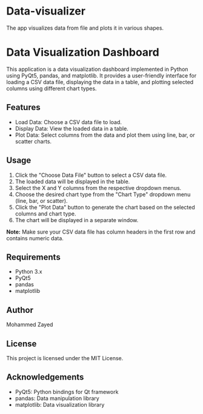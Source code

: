 # Data-visualizer
The app visualizes data from file and plots it in various shapes.
# Data Visualization Dashboard

This application is a data visualization dashboard implemented in Python using PyQt5, pandas, and matplotlib. It provides a user-friendly interface for loading a CSV data file, displaying the data in a table, and plotting selected columns using different chart types.

## Features

- Load Data: Choose a CSV data file to load.
- Display Data: View the loaded data in a table.
- Plot Data: Select columns from the data and plot them using line, bar, or scatter charts.

## Usage

1. Click the "Choose Data File" button to select a CSV data file.
2. The loaded data will be displayed in the table.
3. Select the X and Y columns from the respective dropdown menus.
4. Choose the desired chart type from the "Chart Type" dropdown menu (line, bar, or scatter).
5. Click the "Plot Data" button to generate the chart based on the selected columns and chart type.
6. The chart will be displayed in a separate window.

**Note:** Make sure your CSV data file has column headers in the first row and contains numeric data.

## Requirements

- Python 3.x
- PyQt5
- pandas
- matplotlib

## Author

Mohammed Zayed

## License

This project is licensed under the MIT License.

## Acknowledgements

- PyQt5: Python bindings for Qt framework
- pandas: Data manipulation library
- matplotlib: Data visualization library


